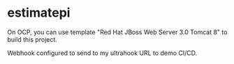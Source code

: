 # estimatepi

On OCP, you can use template "Red Hat JBoss Web Server 3.0 Tomcat 8" to build this project.

Webhook configured to send to my ultrahook URL to demo CI/CD.
